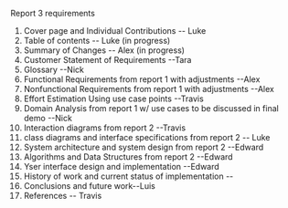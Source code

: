 Report 3 requirements
1. Cover page and Individual Contributions -- Luke
2. Table of contents -- Luke (in progress)
3. Summary of Changes  -- Alex (in progress)
4. Customer Statement of Requirements --Tara
5. Glossary --Nick  
6. Functional Requirements from report 1 with adjustments --Alex
7. Nonfunctional Requirements from report 1 with adjustments --Alex
8. Effort Estimation Using use case points  --Travis
9. Domain Analysis from report 1 w/ use cases to be discussed in final demo --Nick
10. Interaction diagrams from report 2 --Travis
11. class diagrams and interface specifications from report 2 -- Luke
12. System architecture and system design from report 2 --Edward
13. Algorithms and Data Structures from report 2 --Edward
14. Yser interface design and implementation --Edward
15. History of work and current status of implementation --
16. Conclusions and future work--Luis
17. References -- Travis
